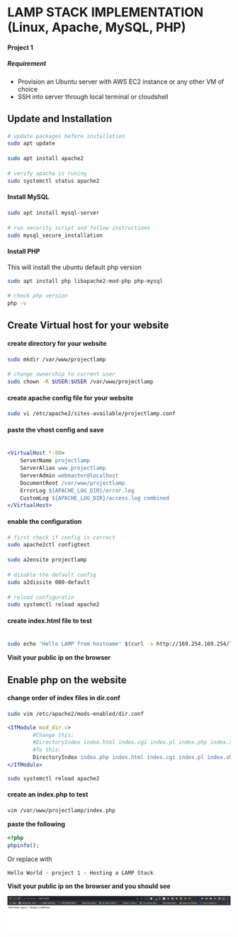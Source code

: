 # LAMP STACK IMPLEMENTATION (Linux, Apache, MySQL, PHP)
#### Project 1

##### Requirement
- Provision an Ubuntu server with AWS EC2 instance or any other VM of choice
- SSH into server through local terminal or cloudshell


## Update and Installation

```bash
# update packages before installation
sudo apt update

sudo apt install apache2

# verify apache is runing
sudo systemctl status apache2

```


#### Install MySQL
```bash
sudo apt install mysql-server

# run security script and follow instructions
sudo mysql_secure_installation
```


#### Install PHP
This will install the ubuntu default php version
```bash
sudo apt install php libapache2-mod-php php-mysql

# check php version
php -v
```


## Create Virtual host for your website

#### create directory for your website

```bash
sudo mkdir /var/www/projectlamp

# change ownership to current user
sudo chown -R $USER:$USER /var/www/projectlamp
```


#### create apache config file for your website

```bash
sudo vi /etc/apache2/sites-available/projectlamp.conf
```

#### paste the vhost config and save
```apache

<VirtualHost *:80>
    ServerName projectlamp
    ServerAlias www.projectlamp 
    ServerAdmin webmaster@localhost
    DocumentRoot /var/www/projectlamp
    ErrorLog ${APACHE_LOG_DIR}/error.log
    CustomLog ${APACHE_LOG_DIR}/access.log combined
</VirtualHost>

```

#### enable the configuration
```bash
# first check if config is correct
sudo apache2ctl configtest

sudo a2ensite projectlamp

# disable the default config
sudo a2dissite 000-default

# reload configuratin
sudo systemctl reload apache2
```


#### create index.html file to test

```bash

sudo echo 'Hello LAMP from hostname' $(curl -s http://169.254.169.254/latest/meta-data/public-hostname) 'with public IP' $(curl -s http://169.254.169.254/latest/meta-data/public-ipv4) > /var/www/projectlamp/index.html
```


**Visit your public ip on the browser**


## Enable php on the website

#### change order of index files in dir.conf

```bash
sudo vim /etc/apache2/mods-enabled/dir.conf
```

```apache
<IfModule mod_dir.c>
        #Change this:
        #DirectoryIndex index.html index.cgi index.pl index.php index.xhtml index.htm
        #To this:
        DirectoryIndex index.php index.html index.cgi index.pl index.xhtml index.htm
</IfModule>
```

```bash
sudo systemctl reload apache2
```

#### create an index.php to test
```bash
vim /var/www/projectlamp/index.php
```

**paste the following**

```php
<?php
phpinfo();
```

Or replace with

```text
Hello World - project 1 - Hosting a LAMP Stack
```

**Visit your public ip on the browser and you should see**

![](/images/p1_lamp_stack_page.png)